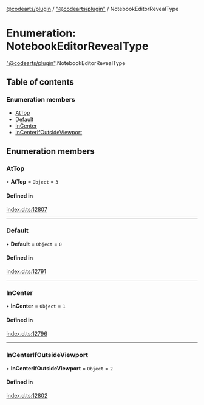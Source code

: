 [@codearts/plugin](../README.md) / ["@codearts/plugin"](../modules/_codearts_plugin_.md) / NotebookEditorRevealType

# Enumeration: NotebookEditorRevealType

["@codearts/plugin"](../modules/_codearts_plugin_.md).NotebookEditorRevealType

## Table of contents

### Enumeration members

- [AtTop](codearts_plugin_.NotebookEditorRevealType.md#attop)
- [Default](codearts_plugin_.NotebookEditorRevealType.md#default)
- [InCenter](codearts_plugin_.NotebookEditorRevealType.md#incenter)
- [InCenterIfOutsideViewport](codearts_plugin_.NotebookEditorRevealType.md#incenterifoutsideviewport)

## Enumeration members

### AtTop

• **AtTop** = `Object` = `3`

#### Defined in

[index.d.ts:12807](https://github.com/huaweicloud/cloudide-plugin-api/blob/3b0eee8/index.d.ts#L12807)

___

### Default

• **Default** = `Object` = `0`

#### Defined in

[index.d.ts:12791](https://github.com/huaweicloud/cloudide-plugin-api/blob/3b0eee8/index.d.ts#L12791)

___

### InCenter

• **InCenter** = `Object` = `1`

#### Defined in

[index.d.ts:12796](https://github.com/huaweicloud/cloudide-plugin-api/blob/3b0eee8/index.d.ts#L12796)

___

### InCenterIfOutsideViewport

• **InCenterIfOutsideViewport** = `Object` = `2`

#### Defined in

[index.d.ts:12802](https://github.com/huaweicloud/cloudide-plugin-api/blob/3b0eee8/index.d.ts#L12802)
